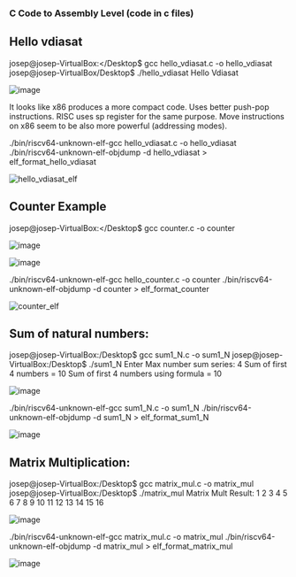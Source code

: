 ### C Code to Assembly Level  (code in c files)
## Hello vdiasat

josep@josep-VirtualBox:</Desktop$ gcc hello_vdiasat.c -o hello_vdiasat
josep@josep-VirtualBox/Desktop$ ./hello_vdiasat
Hello Vdiasat

![image](https://github.com/joses-bot/vsdiat_workshop/assets/83429049/b97008d9-acb9-4ed3-a379-c000bd57da3c)

It looks like x86 produces a more compact code.  Uses better push-pop instructions. RISC uses sp register for the same purpose. Move instructions on x86 seem to be also more powerful (addressing modes).

   ./bin/riscv64-unknown-elf-gcc hello_vdiasat.c -o hello_vdiasat 
   ./bin/riscv64-unknown-elf-objdump -d hello_vdiasat > elf_format_hello_vdiasat

![hello_vdiasat_elf](https://github.com/joses-bot/vsdiat_workshop/assets/83429049/96fe96d3-a176-454f-9eea-2dbd3905fe55)

## Counter Example

josep@josep-VirtualBox:</Desktop$ gcc counter.c -o counter

![image](https://github.com/joses-bot/vsdiat_workshop/assets/83429049/96769fed-ce53-4ea8-af8a-3e0000887683)

![image](https://github.com/joses-bot/vsdiat_workshop/assets/83429049/bbb2933f-845d-4da8-a798-ececa8727026)

./bin/riscv64-unknown-elf-gcc hello_counter.c -o counter 
./bin/riscv64-unknown-elf-objdump -d counter > elf_format_counter

![counter_elf](https://github.com/joses-bot/vsdiat_workshop/assets/83429049/e5a6aeb5-1b56-46c6-a7b2-572976f8e331)


## Sum of natural numbers:

josep@josep-VirtualBox:/Desktop$ gcc sum1_N.c -o sum1_N
josep@josep-VirtualBox:/Desktop$ ./sum1_N
Enter Max number sum series: 4
Sum of first 4 numbers               = 10 
Sum of first 4 numbers using formula = 10 

![image](https://github.com/joses-bot/vsdiat_workshop/assets/83429049/bea56c72-6b29-442f-b6cf-4c62ca8a11f3)

./bin/riscv64-unknown-elf-gcc sum1_N.c -o sum1_N
./bin/riscv64-unknown-elf-objdump -d sum1_N > elf_format_sum1_N

![image](https://github.com/joses-bot/vsdiat_workshop/assets/83429049/2b48a871-f031-40ea-9a6c-d8cc7855adb9)

## Matrix Multiplication:

josep@josep-VirtualBox:/Desktop$ gcc matrix_mul.c -o matrix_mul
josep@josep-VirtualBox:/Desktop$ ./matrix_mul
Matrix Mult Result:
1 2 3 4 
5 6 7 8 
9 10 11 12 
13 14 15 16 

![image](https://github.com/joses-bot/vsdiat_workshop/assets/83429049/4ce83b72-dd7b-486b-a1d9-eeb632e6d457)

./bin/riscv64-unknown-elf-gcc matrix_mul.c -o matrix_mul 
./bin/riscv64-unknown-elf-objdump -d matrix_mul > elf_format_matrix_mul

![image](https://github.com/joses-bot/vsdiat_workshop/assets/83429049/ea2700e6-7005-4496-9c41-f22f95162277)


